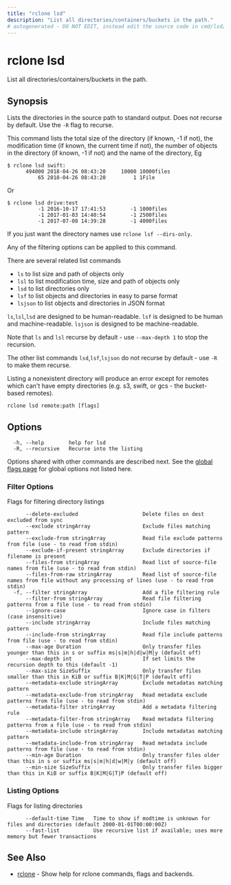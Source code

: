 ```yaml
---
title: "rclone lsd"
description: "List all directories/containers/buckets in the path."
# autogenerated - DO NOT EDIT, instead edit the source code in cmd/lsd/ and as part of making a release run "make commanddocs"
---
```

# rclone lsd

List all directories/containers/buckets in the path.

## Synopsis

Lists the directories in the source path to standard output. Does not
recurse by default.  Use the `-R` flag to recurse.

This command lists the total size of the directory (if known, -1 if
not), the modification time (if known, the current time if not), the
number of objects in the directory (if known, -1 if not) and the name
of the directory, Eg

    $ rclone lsd swift:
          494000 2018-04-26 08:43:20     10000 10000files
              65 2018-04-26 08:43:20         1 1File

Or

    $ rclone lsd drive:test
              -1 2016-10-17 17:41:53        -1 1000files
              -1 2017-01-03 14:40:54        -1 2500files
              -1 2017-07-08 14:39:28        -1 4000files

If you just want the directory names use `rclone lsf --dirs-only`.


Any of the filtering options can be applied to this command.

There are several related list commands

  * `ls` to list size and path of objects only
  * `lsl` to list modification time, size and path of objects only
  * `lsd` to list directories only
  * `lsf` to list objects and directories in easy to parse format
  * `lsjson` to list objects and directories in JSON format

`ls`,`lsl`,`lsd` are designed to be human-readable.
`lsf` is designed to be human and machine-readable.
`lsjson` is designed to be machine-readable.

Note that `ls` and `lsl` recurse by default - use `--max-depth 1` to stop the recursion.

The other list commands `lsd`,`lsf`,`lsjson` do not recurse by default - use `-R` to make them recurse.

Listing a nonexistent directory will produce an error except for
remotes which can't have empty directories (e.g. s3, swift, or gcs -
the bucket-based remotes).


```
rclone lsd remote:path [flags]
```

## Options

```
  -h, --help        help for lsd
  -R, --recursive   Recurse into the listing
```

Options shared with other commands are described next.
See the [global flags page](/flags/) for global options not listed here.

### Filter Options

Flags for filtering directory listings

```
      --delete-excluded                     Delete files on dest excluded from sync
      --exclude stringArray                 Exclude files matching pattern
      --exclude-from stringArray            Read file exclude patterns from file (use - to read from stdin)
      --exclude-if-present stringArray      Exclude directories if filename is present
      --files-from stringArray              Read list of source-file names from file (use - to read from stdin)
      --files-from-raw stringArray          Read list of source-file names from file without any processing of lines (use - to read from stdin)
  -f, --filter stringArray                  Add a file filtering rule
      --filter-from stringArray             Read file filtering patterns from a file (use - to read from stdin)
      --ignore-case                         Ignore case in filters (case insensitive)
      --include stringArray                 Include files matching pattern
      --include-from stringArray            Read file include patterns from file (use - to read from stdin)
      --max-age Duration                    Only transfer files younger than this in s or suffix ms|s|m|h|d|w|M|y (default off)
      --max-depth int                       If set limits the recursion depth to this (default -1)
      --max-size SizeSuffix                 Only transfer files smaller than this in KiB or suffix B|K|M|G|T|P (default off)
      --metadata-exclude stringArray        Exclude metadatas matching pattern
      --metadata-exclude-from stringArray   Read metadata exclude patterns from file (use - to read from stdin)
      --metadata-filter stringArray         Add a metadata filtering rule
      --metadata-filter-from stringArray    Read metadata filtering patterns from a file (use - to read from stdin)
      --metadata-include stringArray        Include metadatas matching pattern
      --metadata-include-from stringArray   Read metadata include patterns from file (use - to read from stdin)
      --min-age Duration                    Only transfer files older than this in s or suffix ms|s|m|h|d|w|M|y (default off)
      --min-size SizeSuffix                 Only transfer files bigger than this in KiB or suffix B|K|M|G|T|P (default off)
```

### Listing Options

Flags for listing directories

```
      --default-time Time   Time to show if modtime is unknown for files and directories (default 2000-01-01T00:00:00Z)
      --fast-list           Use recursive list if available; uses more memory but fewer transactions
```

## See Also

* [rclone](/commands/rclone/)	 - Show help for rclone commands, flags and backends.

